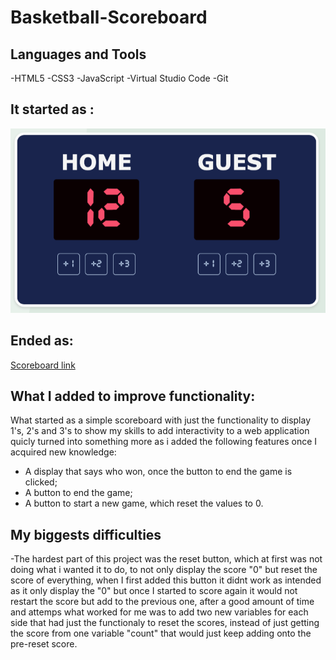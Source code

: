 # Basketball-Scoreboard

<h2>Languages and Tools</h2>

-HTML5
-CSS3
-JavaScript
-Virtual Studio Code
-Git

<h2>It started as :</h2>

![](images/start.png)

<h2>Ended as:</h2>

[Scoreboard link](https://egomessss.github.io/Basketball-Scoreboard/)

<h2>What I added to improve functionality:</h2>

What started as a simple scoreboard with just the functionality to display 1's, 2's and 3's to show my skills to add interactivity to a web application quicly turned into something more as i added the following features once I acquired new knowledge:

- A display that says who won, once the button to end the game is clicked;
- A button to end the game;
- A button to start a new game, which reset the values to 0.

<h2>My biggests difficulties</h2>
-The hardest part of this project was the reset button, which at first was not doing what i wanted it to do, to not only display the score "0" but reset the score of everything, when I first added this button it didnt work as intended as it only display the "0" but once I started to score again it would not restart the score but add to the previous one, after a good amount of time and attemps what worked for me was to add two new variables for each side that had just the functionaly to reset the scores, instead of just getting the score from one variable "count" that would just keep adding onto the pre-reset score.
